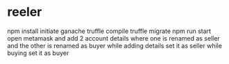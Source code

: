 # reeler
npm install
initiate ganache
truffle compile
truffle migrate
npm run start
open metamask and add 2 account details 
where one is renamed as seller and the other is renamed as buyer
while adding details set it as seller
while buying set it as buyer
